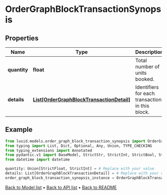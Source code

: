# OrderGraphBlockTransactionSynopsis

## Properties
Name | Type | Description | Notes
------------ | ------------- | ------------- | -------------
**quantity** | **float** | Total number of units booked. | 
**details** | [**List[OrderGraphBlockTransactionDetail]**](OrderGraphBlockTransactionDetail.md) | Identifiers for each transaction in this block. | 
## Example

```python
from lusid.models.order_graph_block_transaction_synopsis import OrderGraphBlockTransactionSynopsis
from typing import List, Dict, Optional, Any, Union, TYPE_CHECKING
from typing_extensions import Annotated
from pydantic.v1 import BaseModel, StrictStr, StrictInt, StrictBool, StrictFloat, StrictBytes, Field, validator, ValidationError, conlist, constr
from datetime import datetime

quantity: Union[StrictFloat, StrictInt] = # Replace with your value
details: List[OrderGraphBlockTransactionDetail] = # Replace with your value
order_graph_block_transaction_synopsis_instance = OrderGraphBlockTransactionSynopsis(quantity=quantity, details=details)

```

[Back to Model list](../README.md#documentation-for-models) &#8226; [Back to API list](../README.md#documentation-for-api-endpoints) &#8226; [Back to README](../README.md)

